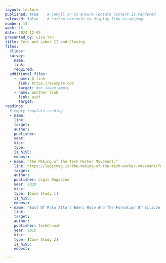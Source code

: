```yaml
---
layout: lecture
published: true    # jekyll on to ensure lecture content is rendered
released: false    # custom variable to display link on webpage
number: 14
week: 15
date: 2024-12-03
presented_by: Lisa Yan
title: Tech and Labor II and Closing
files:
  slides:
  survey:
    name:
    link: 
    required:
  additional_files:
    - name: A link
      link: https://example.com
      target: #or leave empty
    - name: another link
      link: asdf
      target:
readings:
  # empty template reading
  - name: 
    link:
    target:
    author:
    publisher: 
    year: 
    misc: 
    type: 
    is_h195: 
    edpost:
  - name: “The Making of the Tech Worker Movement.”
    link: https://logicmag.io/the-making-of-the-tech-worker-movement/full-text/
    target:
    author:
    publisher: Logic Magazine
    year: 2020
    misc: 
    type: [Case Study 1]
    is_h195: 
    edpost:
  - name: "East Of Palo Alto’s Eden: Race And The Formation Of Silicon Valley"
    link:
    target:
    author:
    publisher: TechCrunch
    year: 2015
    misc: 
    type: [Case Study 2]
    is_h195: 
    edpost:

---
```


<!-- information here -->

